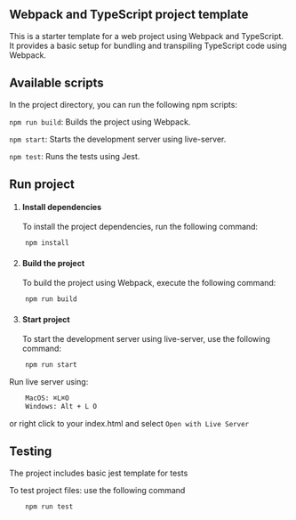 ## Webpack and TypeScript project template

This is a starter template for a web project using Webpack and TypeScript. It provides a basic setup for bundling and transpiling TypeScript code using Webpack.

## Available scripts

In the project directory, you can run the following npm scripts:

`npm run build`: Builds the project using Webpack.

`npm start`: Starts the development server using live-server.

`npm test`: Runs the tests using Jest.

## Run project

1. #### Install dependencies

   To install the project dependencies, run the following command:

```bash
    npm install
```

2. #### Build the project

   To build the project using Webpack, execute the following command:

```bash
    npm run build
```

3. #### Start project

   To start the development server using live-server, use the following command:

```bash
    npm run start
```

Run live server using:

```bash
    MacOS: ⌘L⌘O
    Windows: Alt + L O
```

or right click to your index.html and select `Open with Live Server`

## Testing

The project includes basic jest template for tests

To test project files: use the following command

```
    npm run test
```
